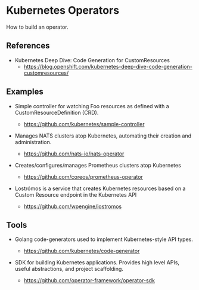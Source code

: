 # Kubernetes Operators
How to build an operator.

## References

* Kubernetes Deep Dive: Code Generation for CustomResources
  * https://blog.openshift.com/kubernetes-deep-dive-code-generation-customresources/


## Examples

* Simple controller for watching Foo resources as defined with a CustomResourceDefinition (CRD).
  * https://github.com/kubernetes/sample-controller
  
* Manages NATS clusters atop Kubernetes, automating their creation and administration.
  * https://github.com/nats-io/nats-operator
  
* Creates/configures/manages Prometheus clusters atop Kubernetes
  * https://github.com/coreos/prometheus-operator

* Lostrómos is a service that creates Kubernetes resources based on a Custom Resource endpoint in the Kubernetes API
  * https://github.com/wpengine/lostromos

## Tools

* Golang code-generators used to implement Kubernetes-style API types.
  * https://github.com/kubernetes/code-generator

* SDK for building Kubernetes applications. Provides high level APIs, useful abstractions, and project scaffolding.
  * https://github.com/operator-framework/operator-sdk
